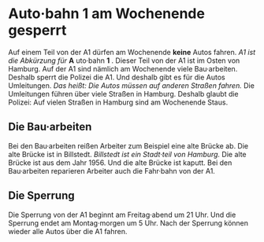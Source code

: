 # Auto·bahn 1 am Wochenende gesperrt

Auf einem Teil von der A1 dürfen am Wochenende **keine** Autos fahren. 
*A1 ist die Abkürzung  für* **A** uto·bahn **1** . Dieser Teil von der A1 ist im Osten von Hamburg. Auf der A1 sind nämlich am Wochenende viele Bau·arbeiten. Deshalb sperrt die Polizei die A1. Und deshalb gibt es für die Autos Umleitungen. *Das heißt:* 
*Die Autos müssen auf anderen Straßen fahren.* Die Umleitungen führen über viele Straßen in Hamburg. Deshalb glaubt die Polizei: Auf vielen Straßen in Hamburg sind am Wochenende Staus. 

## Die Bau·arbeiten
Bei den Bau·arbeiten reißen Arbeiter zum Beispiel eine alte Brücke ab. Die alte Brücke ist in Billstedt. 
*Billstedt ist ein Stadt·teil von Hamburg.* Die alte Brücke ist aus dem Jahr 1956. Und die alte Brücke ist kaputt. Bei den Bau·arbeiten reparieren Arbeiter auch die Fahr·bahn von der A1. 

## Die Sperrung
Die Sperrung von der A1 beginnt am Freitag·abend um 21 Uhr. Und die Sperrung endet am Montag·morgen um 5 Uhr. Nach der Sperrung können wieder alle Autos über die A1 fahren. 
